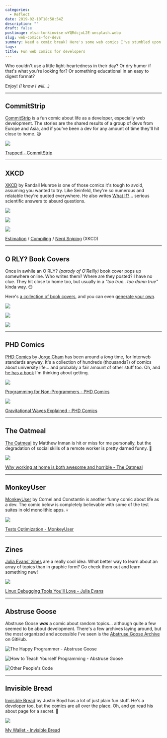 ```yaml
---
categories:
  - Reflect
date: 2019-02-10T18:58:54Z
description: ""
draft: false
postimage: elsa-tonkinwise-wYQRdcjxL2E-unsplash.webp
slug: web-comics-for-devs
summary: Need a comic break? Here's some web comics I've stumbled upon over the years - the funny, sarcastic, informative, and just plain weird.
tags:
title: Fun web comics for developers
---
```

Who couldn't use a little light-heartedness in their day? Or dry humor if that's what you're looking for? Or something educational in an easy to digest format?

Enjoy! _(I know I will...)_

---

## CommitStrip

[CommitStrip](https://www.commitstrip.com/) is a fun comic about life as a developer, especially web development. The stories are the shared results of a group of devs from Europe and Asia, and if you've been a dev for any amount of time they'll hit close to home. 😃

![](Strip-VIM-appla-650-finalenglish2-1.jpg)

[Trapped - CommitStrip](http://www.commitstrip.com/en/2017/05/29/trapped/)

  

---

## XKCD

[XKCD](https://xkcd.com/) by Randall Munroe is one of those comics it's tough to avoid, assuming you wanted to try. Like Seinfeld, they're so numerous and relatable they're quoted everywhere. He also writes [What If?](https://what-if.xkcd.com/)... serious scientific answers to absurd questions.

![](https://imgs.xkcd.com/comics/estimation.png)

![](https://imgs.xkcd.com/comics/compiling.png)

![](image-32.png)

[Estimation](https://xkcd.com/612/) / [Compiling](https://xkcd.com/303/) / [Nerd Sniping](https://xkcd.com/356/) (XKCD)

---

## O RLY? Book Covers

Once in awhile an O RLY? _(parody of O'Reilly)_ book cover pops up somewhere online. Who writes them? Where are they posted? I have no clue. They hit close to home too, but usually in a _"too true.. too damn true"_ kinda way. 😏

Here's [a collection of book covers](https://boyter.org/2016/04/collection-orly-book-covers/), and you can even [generate your own](https://dev.to/rly).

![](image-33.png)

![](image-34.png)

![](image-35.png)

  

---

## PHD Comics

[PHD Comics](http://phdcomics.com/comics/most_popular.php) by [Jorge Cham](http://jorgecham.com/) has been around a _long_ time, for Interweb standards anyway. It's a collection of hundreds (thousands?) of comics about university life... and probably a fair amount of other stuff too. Oh, and [he has a book](https://www.amazon.com/gp/product/0735211515) I'm thinking about getting.

![](http://phdcomics.com/comics/archive/phd031714s.gif)

[Programming for Non-Programmers - PHD Comics](http://phdcomics.com/comics.php?f=1690)

![](http://phdcomics.com/comics/archive/phd020116_part1_600.jpg)

[Gravitational Waves Explained - PHD Comics](http://phdcomics.com/comics/archive.php?comicid=1853)

  

---

## The Oatmeal

[The Oatmeal](https://theoatmeal.com/) by Matthew Inman is hit or miss for me personally, but the degradation of social skills of a remote worker is pretty darned funny. 🧦

![](https://s3.amazonaws.com/theoatmeal-img/comics/working_home/6.png)

[Why working at home is both awesome and horrible - The Oatmeal](http://theoatmeal.com/comics/working_home)

---

## MonkeyUser

[MonkeyUser](https://www.monkeyuser.com/) by Cornel and Constantin is another funny comic about life as a dev. The comic below is completely believable with some of the test suites in old monolithic apps. 💀

![](https://www.monkeyuser.com/assets/images/2018/110-test-optimization.png)

[Tests Optimization - MonkeyUser](https://www.monkeyuser.com/2018/test-optimization/)

---

## Zines

[Julia Evans' zines](https://jvns.ca/zines/) are a really cool idea. What better way to learn about an array of topics than in graphic form? Go check them out and learn something new!

![](cover_hua1af9e015eb4e2e9607c1b0edc7f43b3_63451_800x0_resize_q75_box.jpg)

[Linux Debugging Tools You'll Love - Julia Evans](https://jvns.ca/debugging-zine.pdf)

---

## Abstruse Goose

Abstruse Goose ***was*** a comic about random topics... although quite a few seemed to be about development. There's a few archives laying around, but the most organized and accessible I've seen is the [Abstruse Goose Archive](https://github.com/s-macke/Abstruse-Goose-Archive) on GitHub.

![The Happy Programmer - Abstruse Goose](abstrusegoose-joyofprogramming.png)

![How to Teach Yourself Programming - Abstruse Goose](abstrusegoose-249.png)

![Other People's Code](abstrusegoose-432.png)


---

## Invisible Bread

[Invisible Bread](http://invisiblebread.com) by Justin Boyd has a lot of just plain fun stuff. He's a developer too, but the comics are all over the place. Oh, and go read his about page for a secret. 🤫

![](http://invisiblebread.com/comics/2013-07-25-my-wallet.png)

[My Wallet - Invisible Bread](http://invisiblebread.com/2013/07/my-wallet/)
